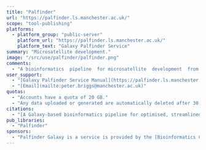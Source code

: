 ```yaml
---
title: "Palfinder"
url: "https://palfinder.ls.manchester.ac.uk/"
scope: "tool-publishing"
platforms:
  - platform_group: "public-server"
    platform_url: "https://palfinder.ls.manchester.ac.uk/"
    platform_text: "Galaxy Palfinder Service"
summary: "Microsatellite development."
image: "/src/use/palfinder/palfinder.png"
comments:
  - "A bioinformatics  pipeline  for microsatellite  development  from  Illumina  paired-end sequences"
user_support:
  - "[Galaxy Palfinder Service Manual](https://palfinder.ls.manchester.ac.uk/manual)"
  - "[Email](mailto:peter.briggs@manchester.ac.uk)"
quotas:
  - "Accounts have a quota of 20 GB."
  - "Any data uploaded or generated are automatically deleted after 30 days (to prevent the build up of large volumes of data onto our servers long-term). Please ensure that you download all outputs that you wish to keep."
citations:
  - "[A Galaxy-based bioinformatics pipeline for optimised, streamlined microsatellite development from Illumina next-generation sequencing data](https://doi.org/10.1007/s12686-016-0570-7), Griffiths, S.M., Fox, G., Briggs, P.J. *et al. Conservation Genetics Resources* (2016). doi:10.1007/s12686-016-0570-7"
pub_libraries:
  - "Palfinder"
sponsors:
  - "Palfinder Galaxy is a service is provided by the [Bioinformatics Core Facility](https://www.bmh.manchester.ac.uk/research/facilities/bioinformatics/), [Research Computing](http://www.rcs.manchester.ac.uk/), and [The Faculty of Biology, Medicine and Health](https://www.bmh.manchester.ac.uk/) at the [University of Manchester](https://www.manchester.ac.uk/) in conjunction with the [lab of Richard Preziosi](http://preziosilab.org/) at the University of Manchester."
---
```


